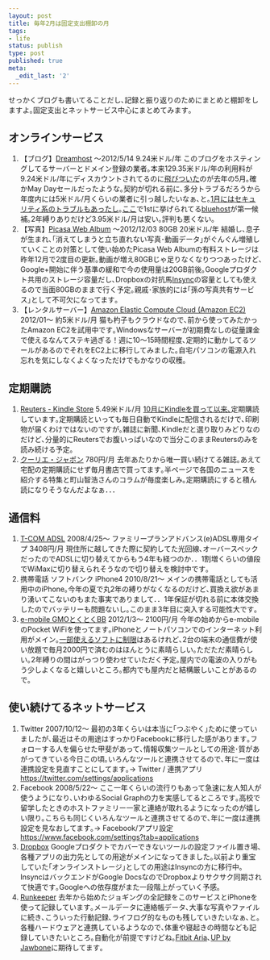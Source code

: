```yaml
---
layout: post
title: 毎年2月は固定支出棚卸の月
tags:
- life
status: publish
type: post
published: true
meta:
  _edit_last: '2'
---
```

せっかくブログも書いてることだし､記録と振り返りのためにまとめと棚卸をしますよ｡固定支出とネットサービス中心にまとめてみます｡
<h2>オンラインサービス</h2>
<ol>
	<li>【ブログ】<a href="http://dreamhost.com" target="_blank">Dreamhost</a> ～2012/5/14 9.24米ドル/年
このブログをホスティングしてるサーバーとドメイン登録の業者｡本来129.35米ドル/年の利用料が9.24米ドル/年にディスカウントされてるのに<a href="http://blog.harupong.com/2011/05/%e3%83%96%e3%83%ad%e3%82%b0%ef%bc%88%e5%86%8d%e3%81%b3%ef%bc%89%e5%a7%8b%e3%82%81%e3%81%be%e3%81%97%e3%81%9f-blog-restarted/" target="_blank">飛びついた</a>のが去年の5月｡確かMay Dayセールだったような｡契約が切れる前に､多分トラブるだろうから年度内には5米ドル/月くらいの業者に引っ越したいなぁ､と｡<a href="http://blog.dreamhost.com/2012/01/21/security-update/">1月にはセキュリティ系のトラブルもあったし</a>｡<a href="http://www.top10webhosting.com/">ここ</a>で1stに挙げられてる<a href="http://bluehost.com">bluehost</a>が第一候補｡2年縛りありだけど3.95米ドル/月は安い｡評判も悪くない｡</li>
	<li>【写真】<a href="http://picasaweb.google.co.jp/" target="_blank">Picasa Web Album</a> ～2012/12/03 80GB 20米ドル/年
結婚し､息子が生まれ､｢消えてしまうと立ち直れない写真･動画データ｣がぐんぐん増殖していくことの対策として使い始めたPicasa Web Albumの有料ストレージは昨年12月で2度目の更新｡動画が増え80GBじゃ足りなくなりつつあったけど､Google+開始に伴う基準の緩和で今の使用量は20GB前後｡Googleプロダクト共用のストレージ容量だし､Dropboxの対抗馬<a href="http://www.insynchq.com">Insync</a>の容量としても使えるので当面80GBのままで行く予定｡親戚･家族的には｢孫の写真共有サービス｣として不可欠になってます｡</li>
	<li>【レンタルサーバー】<a href="http://aws.amazon.com/jp/ec2/" target="_blank">Amazon Elastic Compute Cloud (Amazon EC2)</a> 2012/01～ 約5米ドル/月
猫も杓子もクラウドなので､前から使ってみたかったAmazon EC2を試用中です｡Windowsなサーバーが初期費なしの従量課金で使えるなんてステキ過ぎる！週に10～15時間程度､定期的に動かしてるツールがあるのでそれをEC2上に移行してみました｡自宅パソコンの電源入れ忘れを気にしなくよくなっただけでもかなりの収穫｡</li>
</ol>
<h2>定期購読</h2>
<ol>
	<li><a href="http://www.amazon.com/gp/product/B0026RHPTE/ref=kinw_myk_ro_title" target="_blank">Reuters - Kindle Store</a> 5.49米ドル/月
<a href="http://blog.harupong.com/2011/10/nice_to_meet_you_kindle/">10月にKindleを買って以来､</a>定期購読しています｡定期購読といっても毎日自動でKindleに配信されるだけで､印刷物が届くわけではないのですが｡雑誌に新聞､Kindleだと選り取りみどりなのだけど､分量的にReutersでお腹いっぱいなので当分このままReutersのみを読み続ける予定｡</li>
	<li><a href="http://courrier.jp/">クーリエ・ジャポン</a> 780円/月
去年あたりから唯一買い続けてる雑誌｡あえて宅配の定期購読にせず毎月書店で買ってます｡半ページで各国のニュースを紹介する特集と町山智浩さんのコラムが毎度楽しみ｡定期購読にすると積ん読になりそうなんだよなぁ．．．</li>
</ol>
<h2>通信料</h2>
<ol>
	<li><a href="http://www.t-com.ne.jp/service/index.html#adsl-area">T-COM ADSL</a> 2008/4/25～ ファミリープランアドバンス(e)ADSL専用タイプ 3408円/月
現住所に越してきた際に契約してた光回線､オーバースペックだったのでADSLに切り替えてからもう4年も経つのか．．1割増くらいの値段でWiMaxに切り替えられそうなので切り替えを検討中です｡</li>
	<li>携帯電話 ソフトバンク iPhone4 2010/8/21～
メインの携帯電話としても活用中のiPhone｡今年の夏で丸2年の縛りがなくなるのだけど､買換え欲があまり湧いてこないのもまた事実でありまして．．1年保証が切れる前に本体交換したのでバッテリーも問題ないし｡このまま3年目に突入する可能性大です｡</li>
	<li><a href="http://gmobb.jp/service/emobile/?btn_id=top_em111014">e-mobile GMOとくとくBB</a> 2012/1/3～ 2100円/月
今年の始めからe-mobileのPocket WiFiを使ってます｡iPhoneとノートパソコンでのインターネット利用がメイン｡<a href="http://gmobb.jp/service/emobile/data.html">一部使えるソフトに制限</a>はあるけれど､2台の端末の通信費が使い放題で毎月2000円で済むのはほんとうに素晴らしい｡ただただ素晴らしい｡2年縛りの間はがっつり使わせていただく予定｡屋内での電波の入りがもう少しよくなると嬉しいところ｡都内でも屋内だと結構厳しいことがあるので｡</li>
</ol>
<h2>使い続けてるネットサービス</h2>
<ol>
	<li>Twitter 2007/10/12～
最初の3年くらいは本当に｢つぶやく｣ために使っていましたが､最近はその用途はすっかりFacebookに移行した感があります｡フォローする人を偏らせた甲斐があって､情報収集ツールとしての用途･質があがってきている今日この頃｡いろんなツールと連携させてるので､年に一度は連携設定を見直すことにしてます｡→ Twitter / 連携アプリ <a href="https://twitter.com/settings/applications">https://twitter.com/settings/applications</a></li>
	<li>Facebook 2008/5/22～
ここ一年くらいの流行りもあって急速に友人知人が使うようになり､いわゆるSocial Graphの力を実感してるところです｡高校で留学したときのホストファミリー一家と連絡が取れるようになったのが嬉しい限り｡こちらも同じくいろんなツールと連携させてるので､年に一度は連携設定を見なおしてます｡→ Facebook/アプリ設定 <a href="https://www.facebook.com/settings?tab=applications">https://www.facebook.com/settings?tab=applications</a></li>
	<li><a href="http://dropbox.com" target="_blank">Dropbox</a>
Googleプロダクトでカバーできないツールの設定ファイル置き場､各種アプリの出力先としての用途がメインになってきました｡以前より重宝していた｢オンラインストレージ｣としての用途はInsyncの方に移行中｡InsyncはバックエンドがGoogle DocsなのでDropboxよりサクサク同期されて快適です｡Googleへの依存度がまた一段階上がっていく予感｡</li>
	<li><a href="http://runkeeper.com" target="_blank">Runkeeper</a>
去年から始めたジョギングの全記録をこのサービスとiPhoneを使って記録しています｡メールデータに連絡帳データ､大事な写真やファイルに続き､こういった行動記録､ライフログ的なものも残していきたいなぁ､と｡各種ハードウェアと連携しているようなので､体重や寝起きの時間なども記録していきたいところ｡自動化が前提ですけどね｡<a href="http://www.fitbit.com/product/aria" target="_blank">Fitbit Aria</a>､<a href="http://jawbone.com/up" target="_blank">UP by Jawbone</a>に期待してます｡</li>
</ol>
